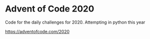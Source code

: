 # Advent of Code 2020

Code for the daily challenges for 2020. Attempting in python this year

https://adventofcode.com/2020
